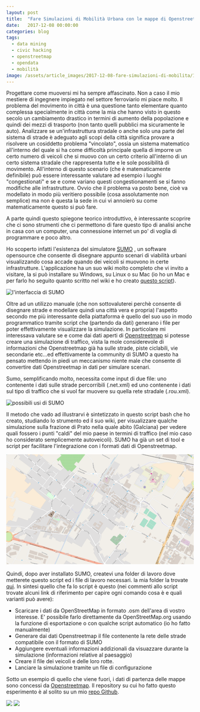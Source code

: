 ```yaml
---
layout: post
title:  "Fare Simulazioni di Mobilità Urbana con le mappe di Openstreetmap"
date:   2017-12-08 00:00:00
categories: blog
tags:
  - data mining
  - civic hacking
  - openstreetmap
  - opendata
  - mobilità
image: /assets/article_images/2017-12-08-fare-simulazioni-di-mobilita/1.jpeg
---
```


Progettare come muoversi mi ha sempre affascinato. Non a caso il mio mestiere di ingegnere impiegato nel settore ferroviario mi piace molto. Il problema del movimento in città è una questione tanto elementare quanto complessa specialmente in città come la mia che hanno visto in questo secolo un cambiamento drastico in termini di aumento della popolazione e quindi dei mezzi di trasporto (non tanto quelli pubblici ma sicuramente le auto). Analizzare se un'infrastruttura stradale o anche solo una parte del sistema di strade è adeguato agli scopi della città significa provare a risolvere un cosiddetto problema "vincolato", ossia un sistema matematico all'interno del quale si ha come difficoltà principale quella di imporre un certo numero di veicoli che si muovo con un certo criterio all'interno di un certo sistema stradale che rappresenta tutte e le sole possibilità di movimento. All'interno di questo scenario (che è matematicamente definibile) può essere interessante valutare ad esempio i luoghi "congestionati" e se e come variano questi congestionamenti se si fanno modifiche alle infrastrutture. Ovvio che il problema va posto bene, cioè va modellato in modo più veritiero possibile (cosa assolutamente non semplice) ma non è questa la sede in cui vi annoierò su come matematicamente questo si può fare.

A parte quindi questo spiegone teorico introduttivo, è interessante scoprire che ci sono strumenti che ci permettono di fare questo tipo di analisi anche in casa con un computer, una connessione internet un po' di voglia di programmare e poco altro.

Ho scoperto infatti l'esistenza del simulatore [SUMO](http://sumo.dlr.de/wiki/Simulation_of_Urban_MObility_-_Wiki) , un software opensource che consente di disegnare appunto scenari di viabilità urbani visualizzando cosa accade quando dei veicoli si muovono in certe infrastrutture. L'applicazione ha un suo wiki molto completo che vi invito a visitare, la si può installare su Windows, su Linux o su Mac (io ho un Mac e per farlo ho seguito quanto scritto nel wiki e ho creato [questo script](https://github.com/iltempe/osmosi/blob/master/sumo/install_sumo.sh)).

![l'interfaccia di SUMO](https://raw.githubusercontent.com/iltempe/osmosi/master/sumo/galciana/Schermata%202017-12-07%20alle%2022.38.03.png)

Oltre ad un utilizzo manuale (che non sottovaluterei perchè consente di disegnare strade e modellare quindi una città vera e propria) l'aspetto secondo me più interessante della piattaforma è quello del suo uso in modo programmatico tramite script che (partendo da dati) generano i file per poter effettivamente visualizzare la simulazione. In particolare mi interessava valutare se e come dai dati aperti di [Openstreetmap](https://www.openstreetmap.org) si potesse creare una simulazione di traffico, vista la mole considerevole di informazioni che Openstreetmap già ha sulle strade, piste ciclabili, vie secondarie etc…ed effettivamente la community di SUMO a questo ha pensato mettendo in piedi un meccanismo niente male che consente di convertire dati Openstreetmap in dati per simulare scenari.

Sumo, semplificando molto, necessita come input di due file: uno contenente i dati sulle strade percorribili (.net.xml) ed uno contenente i dati sul tipo di traffico che si vuol far muovere su quella rete stradale (.rou.xml).

![possibili usi di SUMO](https://github.com/iltempe/osmosi/blob/master/sumo/galciana/Image008.gif?raw=true)

Il metodo che vado ad illustrarvi è sintetizzato in questo script bash che ho creato, studiando lo strumento ed il suo wiki, per visualizzare qualche simulazione sulla  frazione di Prato nella quale abito (Galciana) per vedere quali fossero i punti "caldi" del mio paese in termini di traffico (nel mio caso ho considerato semplicemente autoveicoli). SUMO ha già un set di tool e script per facilitare l'integrazione con i formati dati di Openstreetmap.

<script src="https://gist.github.com/iltempe/a549dd70193f92bc3a22f64bf6cd4d75.js"></script>

![Galciana su OpenStreetMap](/assets/article_images/2017-12-08-fare-simulazioni-di-mobilita/map.png)

Quindi, dopo aver installato SUMO, createvi una folder di lavoro dove metterete questo script ed i file di lavoro necessari. la mia folder la trovate [qui](https://github.com/iltempe/osmosi/tree/master/sumo/galciana).
In sintesi quello che fa lo script è questo (nei commenti allo script trovate alcuni link di riferimento per capire ogni comando cosa è e quali varianti può avere):

- Scaricare i dati da OpenStreetMap in formato .osm dell'area di vostro interesse. E' possibile farlo direttamente da OpenStreetMap.org usando la funzione di esportazione o con qualche script automatico (io ho fatto manualmente)
- Generare dai dati Openstreetmap il file contenente la rete delle strade compatibile con il formato di SUMO
- Aggiungere eventuali informazioni addizionali da visuazzare durante la simulazione (informazioni relative al paesaggio)
- Creare il file dei veicoli e delle loro rotte.
- Lanciare la simulazione tramite un file di configurazione

Sotto un esempio di quello che viene fuori, i dati di partenza delle mappe sono concessi da [Openstreetmap](www.openstreetmap.org). Il repository su cui ho fatto questo esperimento è al solito su un mio [repo Github](https://github.com/iltempe/osmosi).

![](https://github.com/iltempe/osmosi/blob/master/sumo/galciana/dic-07-2017%2022-32-14.gif?raw=true)
![](https://github.com/iltempe/osmosi/blob/master/sumo/galciana/dic-07-2017%2021-45-04.gif?raw=true)



